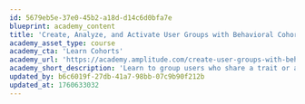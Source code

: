 ```yaml
---
id: 5679eb5e-37e0-45b2-a18d-d14c6d0bfa7e
blueprint: academy_content
title: 'Create, Analyze, and Activate User Groups with Behavioral Cohorts'
academy_asset_type: course
academy_cta: 'Learn Cohorts'
academy_url: 'https://academy.amplitude.com/create-user-groups-with-behavioral-cohorts'
academy_short_description: 'Learn to group users who share a trait or a set of traits into cohorts.'
updated_by: b6c6019f-27db-41a7-98bb-07c9b90f212b
updated_at: 1760633032
---
```

